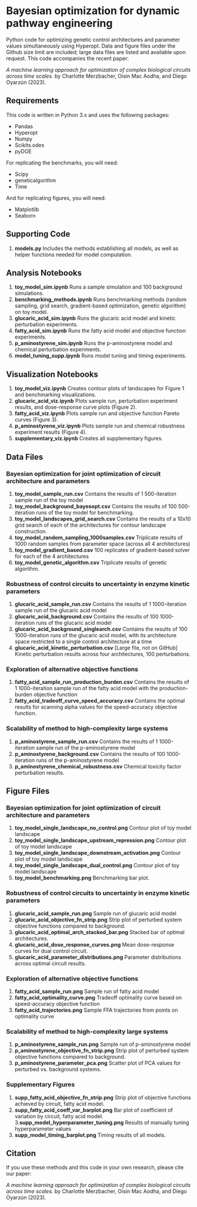 # Bayesian optimization for dynamic pathway engineering

Python code for optimizing genetic control architectures and parameter values simultaneously using Hyperopt. Data and figure files under the Github size limit are included; large data files are listed and available upon request. This code accompanies the recent paper:

*A machine learning approach for optimization of complex biological circuits across time scales.* by Charlotte Merzbacher, Oisin Mac Aodha, and Diego Oyarzún (2023).

## Requirements

This code is written in Python 3.x and uses the following packages:

- Pandas
- Hyperopt
- Numpy
- Scikits.odes
- pyDOE

For replicating the benchmarks, you will need:

- Scipy
- geneticalgorithm
- Time

And for replicating figures, you will need:

- Matplotlib
- Seaborn

## Supporting Code
1. **models.py** Includes the methods establishing all models, as well as helper functions needed for model computation.

## Analysis Notebooks
1. **toy_model_sim.ipynb** Runs a sample simulation and 100 background simulations. 
2. **benchmarking_methods.ipynb** Runs benchmarking methods (random sampling, grid search, gradient-based optimization, genetic algorithm) on toy model.
3. **glucaric_acid_sim.ipynb** Runs the glucaric acid model and kinetic perturbation experiments.
4. **fatty_acid_sim.ipynb** Runs the fatty acid model and objective function experiments.
5. **p_aminostyrene_sim.ipynb** Runs the p-aminostyrene model and chemical perturbation experiments.
6. **model_tuning_supp.ipynb** Runs model tuning and timing experiments.

## Visualization Notebooks
1. **toy_model_viz.ipynb** Creates contour plots of landscapes for Figure 1 and benchmarking visualizations.
2. **glucaric_acid_viz.ipynb** Plots sample run, perturbation experiment results, and dose-response curve plots (Figure 2).
3. **fatty_acid_viz.ipynb** Plots sample run and objective function Pareto curves (Figure 3).
4. **p_aminostyrene_viz.ipynb** Plots sample run and chemical robustness experiment results (Figure 4).
5. **supplementary_viz.ipynb** Creates all supplementary figures.

## Data Files
### Bayesian optimization for joint optimization of circuit architecture and parameters 
1. **toy_model_sample_run.csv** Contains the results of 1 500-iteration sample run of the toy model
2. **toy_model_background_bayesopt.csv** Contains the results of 100 500-iteration runs of the toy model for benchmarking.
3. **toy_model_landscapes_grid_search.csv** Contains the results of a 10x10 grid search of each of the architectures for contour landscape construction.
4. **toy_model_random_sampling_1000samples.csv** Triplicate results of 1000 random samples from parameter space (across all 4 architectures)
5. **toy_model_gradient_based.csv** 100 replicates of gradient-based solver for each of the 4 architectures
6. **toy_model_genetic_algorithm.csv** Triplicate results of genetic algorithm.

### Robustness of control circuits to uncertainty in enzyme kinetic parameters
1. **glucaric_acid_sample_run.csv** Contains the results of 1 1000-iteration sample run of the glucaric acid model
2. **glucaric_acid_background.csv** Contains the results of 100 1000-iteration runs of the glucaric acid model
3. **glucaric_acid_background_singlearch.csv** Contains the results of 100 1000-iteration runs of the glucaric acid model, with its architecture space restricted to a single control architecture at a time
4. **glucaric_acid_kinetic_perturbation.csv** [Large file, not on GitHub] Kinetic perturbation results across four architectures, 100 perturbations.

### Exploration of alternative objective functions
1. **fatty_acid_sample_run_production_burden.csv** Contains the results of 1 1000-iteration sample run of the fatty acid model with the production-burden objective function
2. **fatty_acid_tradeoff_curve_speed_accuracy.csv** Contains the optimal results for scanning alpha values for the speed-accuracy objective function.


### Scalability of method to high-complexity large systems
1. **p_aminostyrene_sample_run.csv** Contains the results of 1 1000-iteration sample run of the p-aminostyrene model
2. **p_aminostyrene_background.csv** Contains the results of 100 1000-iteration runs of the p-aminostyrene model
3. **p_aminostyrene_chemical_robustness.csv** Chemical toxicity factor perturbation results.

## Figure Files
### Bayesian optimization for joint optimization of circuit architecture and parameters 
1. **toy_model_single_landscape_no_control.png** Contour plot of toy model landscape
2. **toy_model_single_landscape_upstream_repression.png** Contour plot of toy model landscape
3. **toy_model_single_landscape_downstream_activation.png** Contour plot of toy model landscape
4. **toy_model_single_landscape_dual_control.png** Contour plot of toy model landscape
5. **toy_model_benchmarking.png** Benchmarking bar plot.

### Robustness of control circuits to uncertainty in enzyme kinetic parameters
1. **glucaric_acid_sample_run.png** Sample run of glucaric acid model
2. **glucaric_acid_objective_fn_strip.png** Strip plot of perturbed system objective functions compared to background.
3. **glucaric_acid_optimal_arch_stacked_bar.png** Stacked bar of optimal architectures.
4. **glucaric_acid_dose_response_curves.png** Mean dose-response curves for dual control circuit.
5. **glucaric_acid_parameter_distributions.png** Parameter distributions across optimal circuit results.

### Exploration of alternative objective functions
1. **fatty_acid_sample_run.png** Sample run of fatty acid model
2. **fatty_acid_optimality_curve.png** Tradeoff optimality curve based on speed-accuracy objective function
3. **fatty_acid_trajectories.png** Sample FFA trajectories from points on optimality curve

### Scalability of method to high-complexity large systems
1. **p_aminostyrene_sample_run.png** Sample run of p-aminostyrene model
2. **p_aminostyrene_objective_fn_strip.png** Strip plot of perturbed system objective functions compared to background.
3. **p_aminostyrene_parameter_pca.png** Scatter plot of PCA values for perturbed vs. background systems.

### Supplementary Figures
1. **supp_fatty_acid_objective_fn_strip.png** Strip plot of objective functions achieved by circuit, fatty acid model.
2. **supp_fatty_acid_coeff_var_barplot.png** Bar plot of coefficient of variation by circuit, fatty acid model.
3.**supp_model_hyperparameter_tuning.png** Results of manually tuning hyperparameter values
4. **supp_model_timing_barplot.png** Timing results of all models.

## Citation

If you use these methods and this code in your own research, please cite our paper:

*A machine learning approach for optimization of complex biological circuits across time scales.* by Charlotte Merzbacher, Oisin Mac Aodha, and Diego Oyarzún (2023).